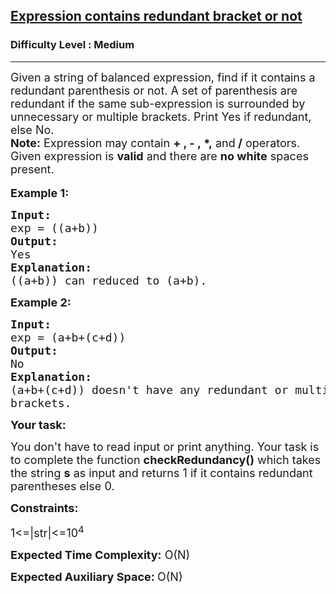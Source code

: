 <h2><a href="https://practice.geeksforgeeks.org/problems/e015cb4d3f354b035d9665e7c8a54a7aefb1901b/1?page=18&curated[]=7&sortBy=submissions">Expression contains redundant bracket or not</a></h2><h3>Difficulty Level : Medium</h3><hr><div class="problems_problem_content__Xm_eO"><p><span style="font-size:18px">Given a string of balanced expression, find if it contains a redundant parenthesis or not. A set of parenthesis are redundant if the same sub-expression is surrounded by unnecessary or multiple brackets. Print Yes if redundant, else No.<br>
<strong>Note:</strong>&nbsp;Expression may contain <strong>+ , - ,&nbsp;*,</strong> and<strong> /</strong> operators. Given expression is&nbsp;<strong>valid</strong>&nbsp;and there are&nbsp;<strong>no white</strong>&nbsp;spaces present.</span><br>
<br>
<span style="font-size:18px"><strong>Example 1:</strong></span></p>

<pre><span style="font-size:18px"><strong>Input:
</strong>exp = ((a+b))</span><span style="font-size:18px">
<strong>Output:
</strong>Yes
<strong>Explanation:</strong>
((a+b)) can reduced to (a+b).
</span></pre>

<p><span style="font-size:18px"><strong>Example 2:</strong></span></p>

<pre><span style="font-size:18px"><strong>Input:</strong>
exp = (a+b+(c+d))</span><span style="font-size:18px">
<strong>Output:</strong>
No
<strong>Explanation:</strong>
(a+b+(c+d)) doesn't have any redundant or multiple
brackets.</span></pre>

<p><span style="font-size:18px"><strong>Your task:</strong></span></p>

<p><span style="font-size:18px">You don't have to read input or print anything. Your task is to complete the function <strong>checkRedundancy</strong></span><span style="font-size:18px"><strong>()</strong> which takes the string <strong>s</strong> as input and returns 1 if&nbsp;it contains redundant parentheses else 0.</span></p>

<p><span style="font-size:18px"><strong>Constraints:</strong></span></p>

<p><span style="font-size:18px">1&lt;=|str|&lt;=10<sup>4</sup></span></p>

<p><span style="font-size:18px"><strong>Expected Time Complexity:</strong>&nbsp;O(N)</span></p>

<p><span style="font-size:18px"><strong>Expected Auxiliary Space:&nbsp;</strong>O(N)</span></p>
</div>
